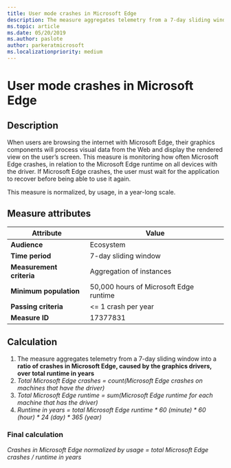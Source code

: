 ```yaml
---
title: User mode crashes in Microsoft Edge
description: The measure aggregates telemetry from a 7-day sliding window into a ratio of crashes in Microsoft Edge, caused by the graphics drivers, over total runtime in years 
ms.topic: article
ms.date: 05/20/2019
ms.author: paslote
author: parkeratmicrosoft
ms.localizationpriority: medium
---
```


# User mode crashes in Microsoft Edge

## Description

When users are browsing the internet with Microsoft Edge, their graphics components will process visual data from the Web and display the rendered view on the user’s screen. This measure is monitoring how often Microsoft Edge crashes, in relation to the Microsoft Edge runtime on all devices with the driver. If Microsoft Edge crashes, the user must wait for the application to recover before being able to use it again.

This measure is normalized, by usage, in a year-long scale.

## Measure attributes

|Attribute|Value|
|----|----|
|**Audience**|Ecosystem|
|**Time period**|7-day sliding window|
|**Measurement criteria**|Aggregation of instances|
|**Minimum population**|50,000 hours of Microsoft Edge runtime|
|**Passing criteria**|<= 1 crash per year|
|**Measure ID**|17377831|

## Calculation

1. The measure aggregates telemetry from a 7-day sliding window into a **ratio of crashes in Microsoft Edge, caused by the graphics drivers, over total runtime in years**
2. *Total Microsoft Edge crashes = count(Microsoft Edge crashes on machines that have the driver)*
3. *Total Microsoft Edge runtime = sum(Microsoft Edge runtime for each machine that has the driver)*
4. *Runtime in years = total Microsoft Edge runtime \* 60 (minute) \* 60 (hour) \* 24 (day) \* 365 (year)*

### Final calculation

*Crashes in Microsoft Edge normalized by usage = total Microsoft Edge crashes / runtime in years*